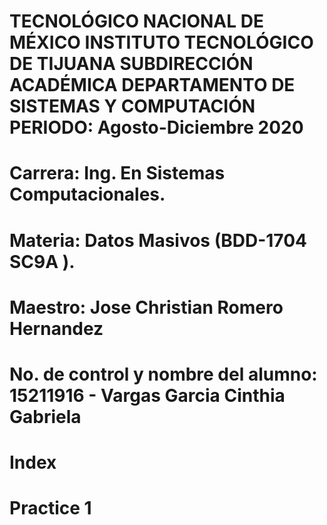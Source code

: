 # TECNOLÓGICO NACIONAL DE MÉXICO INSTITUTO TECNOLÓGICO DE TIJUANA SUBDIRECCIÓN ACADÉMICA DEPARTAMENTO DE SISTEMAS Y COMPUTACIÓN PERIODO: Agosto-Diciembre 2020

# Carrera: Ing. En Sistemas Computacionales.

# Materia: Datos Masivos (BDD-1704 SC9A ).

# Maestro: Jose Christian Romero Hernandez

# No. de control y nombre del alumno: 15211916 - Vargas Garcia Cinthia Gabriela



# Index
   # Practice 1


   